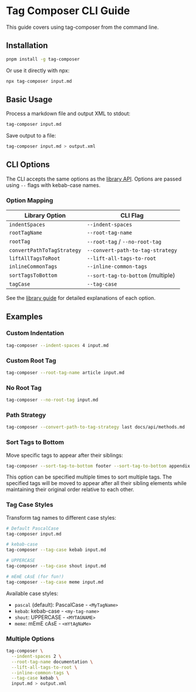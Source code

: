 # Tag Composer CLI Guide

This guide covers using tag-composer from the command line.

## Installation

```bash
pnpm install -g tag-composer
```

Or use it directly with npx:

```bash
npx tag-composer input.md
```

## Basic Usage

Process a markdown file and output XML to stdout:

```bash
tag-composer input.md
```

Save output to a file:

```bash
tag-composer input.md > output.xml
```

## CLI Options

The CLI accepts the same options as the [library API](./lib.md#options). Options are passed using `--` flags with kebab-case names.

### Option Mapping

| Library Option             | CLI Flag                          |
| -------------------------- | --------------------------------- |
| `indentSpaces`             | `--indent-spaces`                 |
| `rootTagName`              | `--root-tag-name`                 |
| `rootTag`                  | `--root-tag` / `--no-root-tag`    |
| `convertPathToTagStrategy` | `--convert-path-to-tag-strategy`  |
| `liftAllTagsToRoot`        | `--lift-all-tags-to-root`         |
| `inlineCommonTags`         | `--inline-common-tags`            |
| `sortTagsToBottom`         | `--sort-tag-to-bottom` (multiple) |
| `tagCase`                  | `--tag-case`                      |

See the [library guide](./lib.md#options) for detailed explanations of each option.

## Examples

### Custom Indentation

```bash
tag-composer --indent-spaces 4 input.md
```

### Custom Root Tag

```bash
tag-composer --root-tag-name article input.md
```

### No Root Tag

```bash
tag-composer --no-root-tag input.md
```

### Path Strategy

```bash
tag-composer --convert-path-to-tag-strategy last docs/api/methods.md
```

### Sort Tags to Bottom

Move specific tags to appear after their siblings:

```bash
tag-composer --sort-tag-to-bottom footer --sort-tag-to-bottom appendix input.md
```

This option can be specified multiple times to sort multiple tags. The specified tags will be moved to appear after all their sibling elements while maintaining their original order relative to each other.

### Tag Case Styles

Transform tag names to different case styles:

```bash
# Default PascalCase
tag-composer input.md

# kebab-case
tag-composer --tag-case kebab input.md

# UPPERCASE
tag-composer --tag-case shout input.md

# mEmE cAsE (for fun!)
tag-composer --tag-case meme input.md
```

Available case styles:

- `pascal` (default): PascalCase - `<MyTagName>`
- `kebab`: kebab-case - `<my-tag-name>`
- `shout`: UPPERCASE - `<MYTAGNAME>`
- `meme`: mEmE cAsE - `<mYtAgNaMe>`

### Multiple Options

```bash
tag-composer \
  --indent-spaces 2 \
  --root-tag-name documentation \
  --lift-all-tags-to-root \
  --inline-common-tags \
  --tag-case kebab \
  input.md > output.xml
```

